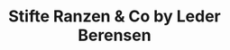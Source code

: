 ---
title: "Stifte Ranzen & Co by Leder Berensen"
url: /dortmund/stifte-ranzen-und-co-by-leder-berensen/
shop: Schreibwaren
---